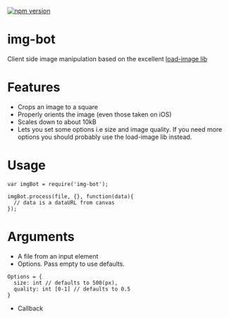 [![npm version](https://badge.fury.io/js/img-bot.svg)](https://badge.fury.io/js/img-bot)

# img-bot
Client side image manipulation based on the excellent [load-image lib](https://github.com/blueimp/JavaScript-Load-Image)

# Features

- Crops an image to a square
- Properly orients the image (even those taken on iOS)
- Scales down to about 10kB
- Lets you set some options i.e size and image quality. If you need more options you should probably use the load-image lib instead.

# Usage

```
var imgBot = require('img-bot');

imgBot.process(file, {}, function(data){
  // data is a dataURL from canvas
});  
```

# Arguments

- A file from an input element
- Options. Pass empty to use defaults.
```
Options = {
  size: int // defaults to 500(px),
  quality: int [0-1] // defaults to 0.5
} 
```
- Callback